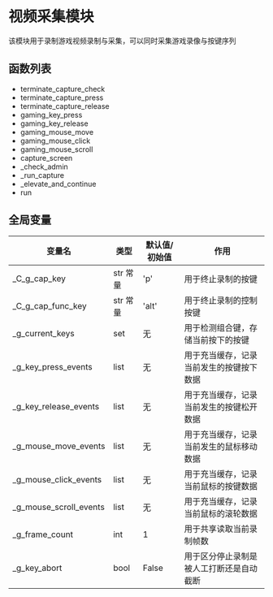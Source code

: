 # 视频采集模块

该模块用于录制游戏视频录制与采集，可以同时采集游戏录像与按键序列

## 函数列表

- terminate_capture_check
- terminate_capture_press
- terminate_capture_release
- gaming_key_press
- gaming_key_release
- gaming_mouse_move
- gaming_mouse_click
- gaming_mouse_scroll
- capture_screen
- _check_admin
- _run_capture
- _elevate_and_continue
- run

## 全局变量


|变量名 | 类型 | 默认值/初始值 | 作用|
| -----| -----| ----- | ----- |
| _C_g_cap_key | str 常量 | 'p' | 用于终止录制的按键|
| _C_g_cap_func_key | str 常量 | 'alt' | 用于终止录制的控制按键 |
|_g_current_keys | set | 无 | 用于检测组合键，存储当前按下的按键|
|_g_key_press_events | list | 无 | 用于充当缓存，记录当前发生的按键按下数据|
|_g_key_release_events | list | 无 | 用于充当缓存，记录当前发生的按键松开数据|
|_g_mouse_move_events | list | 无 | 用于充当缓存，记录当前发生的鼠标移动数据|
|_g_mouse_click_events | list | 无 | 用于充当缓存，记录当前鼠标的按键数据|
|_g_mouse_scroll_events | list |无 | 用于充当缓存，记录当前鼠标的滚轮数据|
|_g_frame_count | int | 1 | 用于共享读取当前录制帧数|
|_g_key_abort | bool | False |用于区分停止录制是被人工打断还是自动截断|